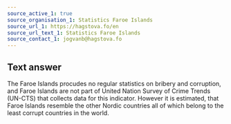 ```yaml
---
source_active_1: true
source_organisation_1: Statistics Faroe Islands
source_url_1: https://hagstova.fo/en
source_url_text_1: Statistics Faroe Islands
source_contact_1: jogvanb@hagstova.fo
---
```

## Text answer  
The Faroe Islands procudes no regular statistics on bribery and corruption, and Faroe Islands are not part of United Nation Survey of Crime Trends (UN-CTS) that collects data for this indicator. However it is estimated, that Faroe Islands resemble the other Nordic countries all of which belong to the least corrupt countries in the world.
